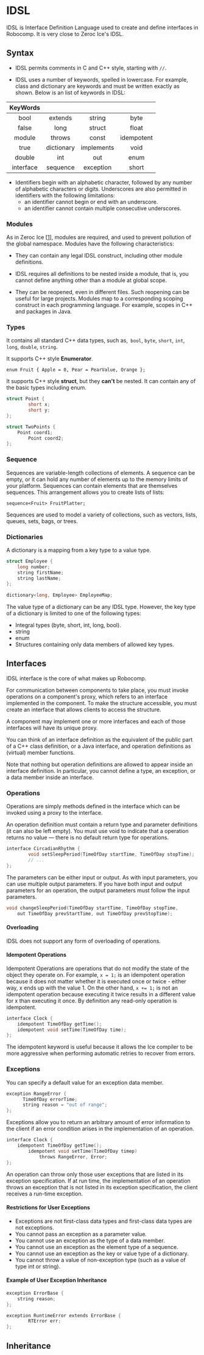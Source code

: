 # IDSL

IDSL is  Interface Definition Language used to create and define interfaces in Robocomp. It is very close to Zeroc Ice's IDSL. 

## Syntax

- IDSL permits comments in C and C++ style, starting with `//`.

- IDSL uses a number of keywords, spelled in lowercase. For example, class and dictionary are keywords and must be written exactly as shown. Below is an list of keywords in IDSL: 


| KeyWords        |            |   | |
| :-------------: |:-------------:|:-----:|:-----:|
|bool|extends|string|byte|
|false|long|struct|float|
|module| throws|const|idempotent|
|true|dictionary|implements|void|
|double|int|out |enum|
|interface |sequence | exception|short|

- Identifiers begin with an alphabetic character, followed by any number of alphabetic characters or digits. Underscores are also permitted in identifiers with the following limitations:
    * an identifier cannot begin or end with an underscore.
    * an identifier cannot contain multiple consecutive underscores.

### Modules

As in Zeroc Ice [[1](https://doc.zeroc.com/ice/3.6/the-slice-language/modules)], modules are required, and used to prevent pollution of the global namespace. Modules have the following characteristics:

- They can contain any legal IDSL construct, including other module definitions. 

- IDSL requires all definitions to be nested inside a module, that is, you cannot define anything other than a module at global scope.

- They can be reopened, even in different files. Such reopening can be useful for large projects. Modules map to a corresponding scoping construct in each programming language. For example, scopes in C++ and packages in Java.

### Types

It contains all standard C++ data types, such as,` bool`, `byte`, `short`, `int`, `long`, `double`, `string`.

It supports C++ style __Enumerator__.
    
    enum Fruit { Apple = 0, Pear = PearValue, Orange };

It supports C++ style __struct__, but they __can't__ be nested. It can contain any of the basic types including enum.

```cpp
struct Point {
        short x;
        short y;
};

struct TwoPoints {
    Point coord1;
        Point coord2;
};
```

### Sequence

Sequences are variable-length collections of elements. A sequence can be empty, or it can hold any number of elements up to the memory limits of your platform. Sequences can contain elements that are themselves sequences. This arrangement allows you to create lists of lists:

    sequence<Fruit> FruitPlatter;

Sequences are used to model a variety of collections, such as vectors, lists, queues, sets, bags, or trees.

### Dictionaries

A dictionary is a mapping from a key type to a value type.

```cpp
struct Employee {
    long number;
    string firstName;
    string lastName;
};
     
dictionary<long, Employee> EmployeeMap;
```

The value type of a dictionary can be any IDSL type. However, the key type of a dictionary is limited to one of the following types:
* Integral types (byte, short, int, long, bool).
* string
* enum
* Structures containing only data members of allowed key types.

## Interfaces

IDSL interface is the core of what makes up Robocomp. 

For communication between components to take place, you must invoke operations on a component's proxy, which refers to an interface implemented in the component. To make the structure accessible, you must create an interface that allows clients to access the structure. 

A component may implement one or more interfaces and each of those interfaces will have its unique proxy.

You can think of an interface definition as the equivalent of the public part of a C++ class definition, or a Java interface, and operation definitions as (virtual) member functions. 

Note that nothing but operation definitions are allowed to appear inside an interface definition. In particular, you cannot define a type, an exception, or a data member inside an interface.

### Operations

Operations are simply methods defined in the interface which can be invoked using a proxy to the interface.

An operation definition must contain a return type and parameter definitions (it can also be left empty). You must use void to indicate that a operation returns no value — there is no default return type for operations.

```cpp
interface CircadianRhythm {
        void setSleepPeriod(TimeOfDay startTime, TimeOfDay stopTime);
        // ...
};
```

The parameters can be either input or output. As with input parameters, you can use multiple output parameters. If you have both input and output parameters for an operation, the output parameters must follow the input parameters.

```cpp
void changeSleepPeriod(TimeOfDay startTime, TimeOfDay stopTime, 
    out TimeOfDay prevStartTime, out TimeOfDay prevStopTime);
```
 
#### Overloading

IDSL does not support any form of overloading of operations.

#### Idempotent Operations

Idempotent Operations are operations that do not modify the state of the object they operate on. For example, `x = 1;` is an idempotent operation because it does not matter whether it is executed once or twice - either way, x ends up with the value 1. On the other hand, `x += 1;` is not an idempotent operation because executing it twice results in a different value for x than executing it once. By definition any read-only operation is idempotent.

```cpp
interface Clock {
    idempotent TimeOfDay getTime();
    idempotent void setTime(TimeOfDay time);
};
```
    
The idempotent keyword is useful because it allows the Ice compiler to be more aggressive when performing automatic retries to recover from errors. 

### Exceptions    

You can specify a default value for an exception data member.

```cpp
exception RangeError {
      TimeOfDay errorTime;
      string reason = "out of range";
};
```

Exceptions allow you to return an arbitrary amount of error information to the client if an error condition arises in the implementation of an operation. 

```cpp
interface Clock {
    idempotent TimeOfDay getTime();
        idempotent void setTime(TimeOfDay timep)
            throws RangeError, Error;
};
```
    
An operation can throw only those user exceptions that are listed in its exception specification. If at run time, the implementation of an operation throws an exception that is not listed in its exception specification, the client receives a run-time exception.

#### Restrictions for User Exceptions

* Exceptions are not first-class data types and first-class data types are not exceptions.
* You cannot pass an exception as a parameter value.
* You cannot use an exception as the type of a data member.
* You cannot use an exception as the element type of a sequence.
* You cannot use an exception as the key or value type of a dictionary.
* You cannot throw a value of non-exception type (such as a value of type int or string).

#### Example of User Exception Inheritance

```cpp
exception ErrorBase {
    string reason;
};

exception RuntimeError extends ErrorBase {
        RTError err;
};
```

## Inheritance
